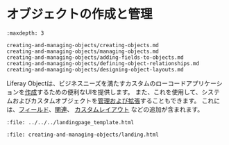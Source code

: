 # オブジェクトの作成と管理

```{toctree}
:maxdepth: 3

creating-and-managing-objects/creating-objects.md
creating-and-managing-objects/managing-objects.md
creating-and-managing-objects/adding-fields-to-objects.md
creating-and-managing-objects/defining-object-relationships.md
creating-and-managing-objects/designing-object-layouts.md
```

Liferay Objectは、ビジネスニーズを満たすカスタムのローコードアプリケーションを[作成](./creating-and-managing-objects/creating-objects.md)するための便利なUIを提供します。 また、これを使用して、システムおよびカスタムオブジェクトを[管理および拡張](./creating-and-managing-objects/managing-objects.md)することもできます。   これには、[フィールド](./creating-and-managing-objects/adding-fields-to-objects.md)、[関連](./creating-and-managing-objects/defining-object-relationships.md)、 [カスタムレイアウト](creating-and-managing-objects/designing-object-layouts.md) などの追加が含まれます。

```{raw} html
:file: ../../../landingpage_template.html
```

```{raw} html
:file: creating-and-managing-objects/landing.html
```
